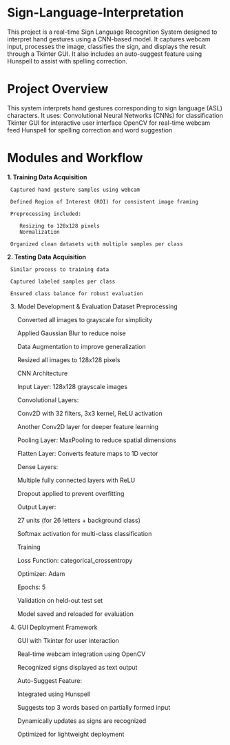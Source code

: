 # Sign-Language-Interpretation
This project is a real-time Sign Language Recognition System designed to interpret hand gestures using a CNN-based model. It captures webcam input, processes the image, classifies the sign, and displays the result through a Tkinter GUI. It also includes an auto-suggest feature using Hunspell to assist with spelling correction.

# Project Overview

This system interprets hand gestures corresponding to sign language (ASL) characters. It uses:
    Convolutional Neural Networks (CNNs) for classification
    Tkinter GUI for interactive user interface
    OpenCV for real-time webcam feed
    Hunspell for spelling correction and word suggestion
# Modules and Workflow
**1. Training Data Acquisition**

     Captured hand gesture samples using webcam
     
     Defined Region of Interest (ROI) for consistent image framing
     
     Preprocessing included:
     
        Resizing to 128x128 pixels
        Normalization
      
     Organized clean datasets with multiple samples per class

**2. Testing Data Acquisition**

     Similar process to training data
     
     Captured labeled samples per class
     
     Ensured class balance for robust evaluation
   
3. Model Development & Evaluation
   Dataset Preprocessing
   
     Converted all images to grayscale for simplicity

     Applied Gaussian Blur to reduce noise

     Data Augmentation to improve generalization

     Resized all images to 128x128 pixels
   

   CNN Architecture

     Input Layer: 128x128 grayscale images
   

     Convolutional Layers:

      Conv2D with 32 filters, 3x3 kernel, ReLU activation

      Another Conv2D layer for deeper feature learning

     Pooling Layer: MaxPooling to reduce spatial dimensions

     Flatten Layer: Converts feature maps to 1D vector
   

     Dense Layers:

      Multiple fully connected layers with ReLU

      Dropout applied to prevent overfitting
   

     Output Layer:

      27 units (for 26 letters + background class)

      Softmax activation for multi-class classification
   

   Training

     Loss Function: categorical_crossentropy

     Optimizer: Adam

     Epochs: 5

     Validation on held-out test set

     Model saved and reloaded for evaluation

5. GUI Deployment Framework

     GUI with Tkinter for user interaction

     Real-time webcam integration using OpenCV

     Recognized signs displayed as text output

     Auto-Suggest Feature:

     Integrated using Hunspell

     Suggests top 3 words based on partially formed input

     Dynamically updates as signs are recognized

     Optimized for lightweight deployment
